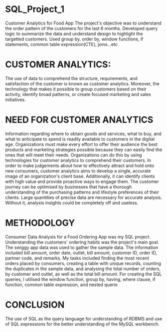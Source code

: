 # SQL_Project_1
Customer Analytics for Food App
The project's objective was to understand the order pattern of the customers for the last 6 months. Developed query logic to summarize the data and understand design to highlight the targetted customers. Used group by, order by, window functions, if statements, common table expression(CTE), joins...etc

 # CUSTOMER ANALYTICS:
 The use of data to comprehend the structure, requirements, and satisfaction of the customer is known as customer analytics. Moreover, the technology that makes it possible to group customers based on their activity, identify broad patterns, or create focused marketing and sales initiatives.
 
 # NEED FOR CUSTOMER ANALYTICS
 
Information regarding where to obtain goods and services, what to buy, and what to anticipate to spend is readily available to customers in the digital age. Organizations must make every effort to offer their audience the best products and marketing strategies possible because they can easily find the ones that will meet their needs. Organizations can do this by using technologies for customer analytics to comprehend their customers.
In order to make judgements about how to effectively attract and hold onto new consumers, customer analytics aims to develop a single, accurate image of an organization's client base. Additionally, it can identify clients with high value and provide proactive ways to engage them.
The customer journey can be optimised by businesses that have a thorough understanding of the purchasing patterns and lifestyle preferences of their clients. Large quantities of precise data are necessary for accurate analysis. Without it, analysis insights could be completely off and useless.

# METHODOLOGY
Consumer Data Analysis for a Food Ordering App was my SQL project. Understanding the customers' ordering habits was the project's main goal. The swiggy app data was used to gather the sample data. The information included bill amount, order date, outlet, bill amount, customer ID, order ID, partner code, and remarks. My tasks included finding the most recent orders placed by consumers, creating a table with unique records, counting the duplicates in the sample data, and analysing the total number of orders, by customer and outlet, as well as the total bill amount.
For creating the SQL queries, I utilised the window function, group by, having, where clause, if function, common table expression, and nested querie

# CONCLUSION

The use of SQL as the query language for understanding of RDBMS and use of SQL expressions for the better understanding of the MySQL workbench.
